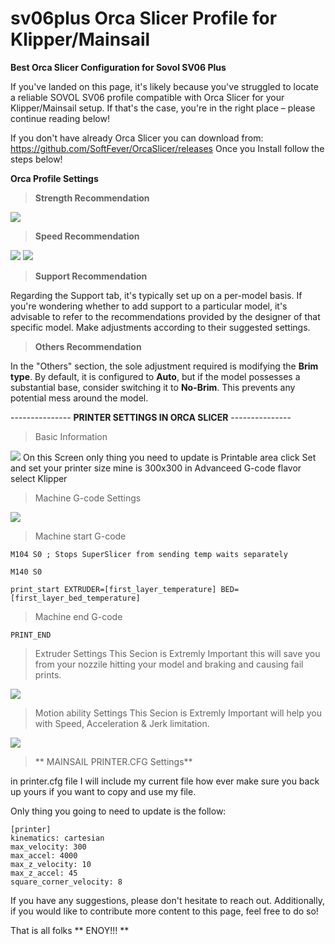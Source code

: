 # sv06plus Orca Slicer Profile for Klipper/Mainsail

**Best Orca Slicer Configuration for Sovol SV06 Plus**

If you've landed on this page, it's likely because you've struggled to locate a reliable SOVOL SV06 profile compatible with Orca Slicer for your Klipper/Mainsail setup. If that's the case, you're in the right place – please continue reading below!

If you don't have already Orca Slicer you can download from:
https://github.com/SoftFever/OrcaSlicer/releases
Once you Install follow the steps below!

**Orca Profile Settings**

> **Strength Recommendation**

<img src="./strength.png">

> **Speed Recommendation**

<img src="./speed-1.png">
<img src="./speed-2.png">

> **Support Recommendation**

Regarding the Support tab, it's typically set up on a per-model basis. If you're wondering whether to add support to a particular model, it's advisable to refer to the recommendations provided by the designer of that specific model. Make adjustments according to their suggested settings.

>  **Others Recommendation**

In the "Others" section, the sole adjustment required is modifying the **Brim type**. By default, it is configured to **Auto**, but if the model possesses a substantial base, consider switching it to **No-Brim**. This prevents any potential mess around the model.

--------------- **PRINTER SETTINGS IN ORCA SLICER** ---------------

> Basic Information
<img src="./Printer Basic Info Tab.png">
On this Screen only thing you need to update is
 Printable area  click Set and set your printer size mine is 300x300 
in Advanceed 
   G-code flavor select Klipper

> Machine G-code Settings
<img src="./Machine G-code.png">

> Machine start G-code
```
M104 S0 ; Stops SuperSlicer from sending temp waits separately

M140 S0

print_start EXTRUDER=[first_layer_temperature] BED=[first_layer_bed_temperature]
```

> Machine end G-code

```PRINT_END```

> Extruder Settings
This Secion is Extremly Important this will save you from your nozzile hitting your model and braking and causing fail prints.
<img src="./Extruder.png">

> Motion ability Settings
This Secion is Extremly Important will help you with Speed, Acceleration & Jerk limitation.
<img src="./Motion-ability.png">


>** MAINSAIL PRINTER.CFG Settings**

in printer.cfg file I will include my current file how ever make sure you back up yours if you want to copy and use my file.

Only thing you going to need to update is the follow:
```
[printer]
kinematics: cartesian
max_velocity: 300
max_accel: 4000
max_z_velocity: 10
max_z_accel: 45
square_corner_velocity: 8
```

If you have any suggestions, please don't hesitate to reach out. Additionally, if you would like to contribute more content to this page, feel free to do so!

That is all folks
** ENOY!!! **









